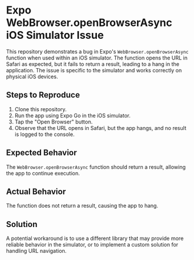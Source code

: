 # Expo WebBrowser.openBrowserAsync iOS Simulator Issue

This repository demonstrates a bug in Expo's `WebBrowser.openBrowserAsync` function when used within an iOS simulator.  The function opens the URL in Safari as expected, but it fails to return a result, leading to a hang in the application.  The issue is specific to the simulator and works correctly on physical iOS devices.

## Steps to Reproduce

1. Clone this repository.
2. Run the app using Expo Go in the iOS simulator.
3. Tap the "Open Browser" button.
4. Observe that the URL opens in Safari, but the app hangs, and no result is logged to the console.

## Expected Behavior

The `WebBrowser.openBrowserAsync` function should return a result, allowing the app to continue execution.

## Actual Behavior

The function does not return a result, causing the app to hang.

## Solution

A potential workaround is to use a different library that may provide more reliable behavior in the simulator, or to implement a custom solution for handling URL navigation.